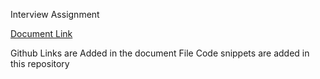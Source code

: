 Interview Assignment

[Document Link](https://docs.google.com/document/d/1wTT--Pfrp6rHIx-_qsfhNyxcqsKu27KmVkGT7uQIYM0/edit?usp=sharing)

Github Links are Added in the document File
Code snippets are added in this repository